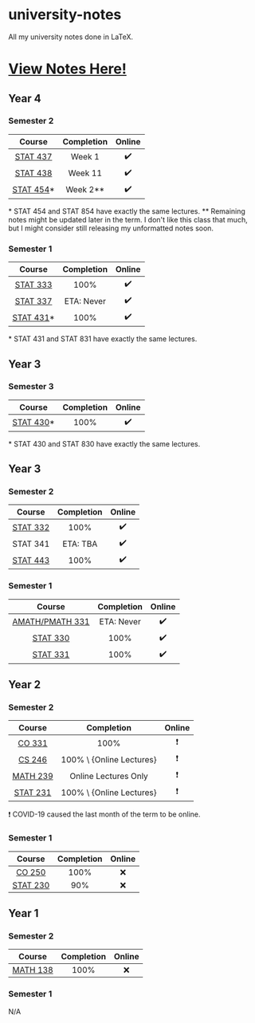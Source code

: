 # university-notes

All my university notes done in LaTeX.

# [View Notes Here!](https://hextical.github.io/university-notes/)

## Year 4

### Semester 2

|                                               Course                                               | Completion |       Online       |
| :------------------------------------------------------------------------------------------------: | :--------: | :----------------: |
|  [STAT 437](https://hextical.github.io/university-notes/year-4/semester-2/STAT%20437/stat437.pdf)  |   Week 1   | :heavy_check_mark: |
|  [STAT 438](https://hextical.github.io/university-notes/year-4/semester-2/STAT%20438/stat438.pdf)  |  Week 11   | :heavy_check_mark: |
| [STAT 454](https://hextical.github.io/university-notes/year-4/semester-2/STAT%20454/stat454.pdf)\* |  Week 2**  | :heavy_check_mark: |

\* STAT 454 and STAT 854 have exactly the same lectures.
** Remaining notes might be updated later in the term. I don't like this class that much, but
I might consider still releasing my unformatted notes soon.

### Semester 1

|                                               Course                                               | Completion |       Online       |
| :------------------------------------------------------------------------------------------------: | :--------: | :----------------: |
|  [STAT 333](https://hextical.github.io/university-notes/year-4/semester-1/STAT%20333/stat333.pdf)  |    100%    | :heavy_check_mark: |
|  [STAT 337](https://hextical.github.io/university-notes/year-4/semester-1/STAT%20337/stat337.pdf)  | ETA: Never | :heavy_check_mark: |
| [STAT 431](https://hextical.github.io/university-notes/year-4/semester-1/STAT%20431/stat431.pdf)\* |    100%    | :heavy_check_mark: |

\* STAT 431 and STAT 831 have exactly the same lectures.

## Year 3

### Semester 3

|                                               Course                                               | Completion |       Online       |
| :------------------------------------------------------------------------------------------------: | :--------: | :----------------: |
| [STAT 430](https://hextical.github.io/university-notes/year-3/semester-3/STAT%20430/stat430.pdf)\* |    100%    | :heavy_check_mark: |

\* STAT 430 and STAT 830 have exactly the same lectures.

## Year 3

### Semester 2

|                                              Course                                              | Completion |       Online       |
| :----------------------------------------------------------------------------------------------: | :--------: | :----------------: |
| [STAT 332](https://hextical.github.io/university-notes/year-3/semester-2/STAT%20332/stat332.pdf) |    100%    | :heavy_check_mark: |
|                                             STAT 341                                             |  ETA: TBA  | :heavy_check_mark: |
| [STAT 443](https://hextical.github.io/university-notes/year-3/semester-2/STAT%20443/stat443.pdf) |    100%    | :heavy_check_mark: |

### Semester 1

|                                                  Course                                                   | Completion |       Online       |
| :-------------------------------------------------------------------------------------------------------: | :--------: | :----------------: |
| [AMATH/PMATH 331](https://hextical.github.io/university-notes/year-3/semester-1/PMATH%20331/pmath331.pdf) | ETA: Never | :heavy_check_mark: |
|     [STAT 330](https://hextical.github.io/university-notes/year-3/semester-1/STAT%20330/stat330.pdf)      |    100%    | :heavy_check_mark: |
|     [STAT 331](https://hextical.github.io/university-notes/year-3/semester-1/STAT%20331/stat331.pdf)      |    100%    | :heavy_check_mark: |

## Year 2

### Semester 2

|                                              Course                                              |        Completion        |          Online          |
| :----------------------------------------------------------------------------------------------: | :----------------------: | :----------------------: |
|    [CO 331](https://hextical.github.io/university-notes/year-2/semester-2/CO%20331/co331.pdf)    |           100%           | :heavy_exclamation_mark: |
|    [CS 246](https://hextical.github.io/university-notes/year-2/semester-2/CS%20246/cs246.pdf)    | 100% \ {Online Lectures} | :heavy_exclamation_mark: |
| [MATH 239](https://hextical.github.io/university-notes/year-2/semester-2/MATH%20239/math239.pdf) |   Online Lectures Only   | :heavy_exclamation_mark: |
| [STAT 231](https://hextical.github.io/university-notes/year-2/semester-2/STAT%20231/stat231.pdf) | 100% \ {Online Lectures} | :heavy_exclamation_mark: |

:heavy_exclamation_mark: COVID-19 caused the last month of the term to be online.

### Semester 1

|                                              Course                                              | Completion | Online |
| :----------------------------------------------------------------------------------------------: | :--------: | :----: |
|    [CO 250](https://hextical.github.io/university-notes/year-2/semester-1/CO%20250/co250.pdf)    |    100%    |  :x:   |
| [STAT 230](https://hextical.github.io/university-notes/year-2/semester-1/STAT%20230/stat230.pdf) |    90%     |  :x:   |

## Year 1

### Semester 2

|                                              Course                                              | Completion | Online |
| :----------------------------------------------------------------------------------------------: | :--------: | :----: |
| [MATH 138](https://hextical.github.io/university-notes/year-1/semester-2/MATH%20138/math138.pdf) |    100%    |  :x:   |

### Semester 1

N/A
